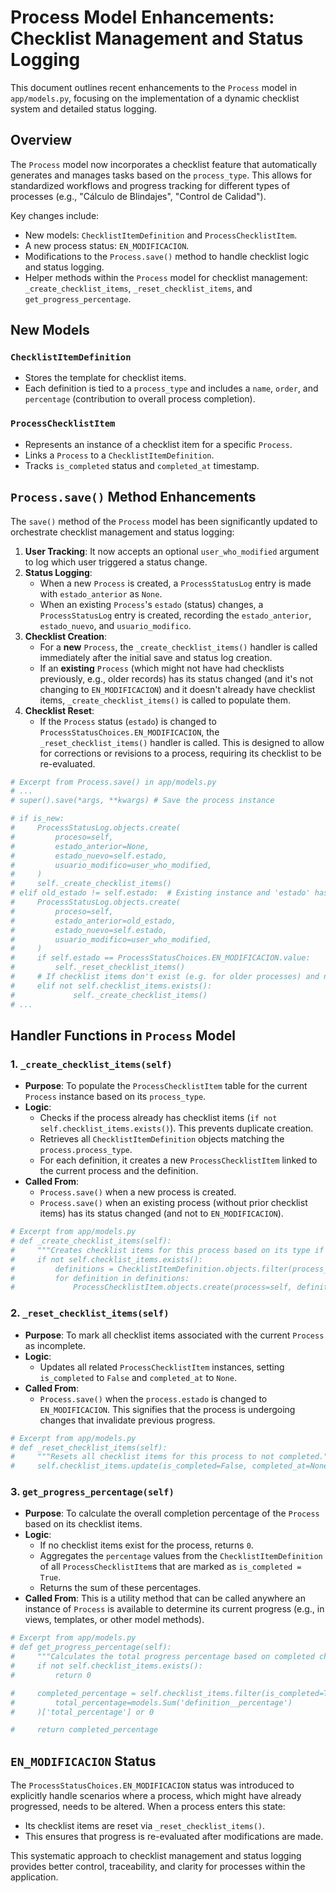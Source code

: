 # Process Model Enhancements: Checklist Management and Status Logging

This document outlines recent enhancements to the `Process` model in `app/models.py`, focusing on the implementation of a dynamic checklist system and detailed status logging.

## Overview

The `Process` model now incorporates a checklist feature that automatically generates and manages tasks based on the `process_type`. This allows for standardized workflows and progress tracking for different types of processes (e.g., "Cálculo de Blindajes", "Control de Calidad").

Key changes include:
- New models: `ChecklistItemDefinition` and `ProcessChecklistItem`.
- A new process status: `EN_MODIFICACION`.
- Modifications to the `Process.save()` method to handle checklist logic and status logging.
- Helper methods within the `Process` model for checklist management: `_create_checklist_items`, `_reset_checklist_items`, and `get_progress_percentage`.

## New Models

### `ChecklistItemDefinition`
- Stores the template for checklist items.
- Each definition is tied to a `process_type` and includes a `name`, `order`, and `percentage` (contribution to overall process completion).

### `ProcessChecklistItem`
- Represents an instance of a checklist item for a specific `Process`.
- Links a `Process` to a `ChecklistItemDefinition`.
- Tracks `is_completed` status and `completed_at` timestamp.

## `Process.save()` Method Enhancements

The `save()` method of the `Process` model has been significantly updated to orchestrate checklist management and status logging:

1.  **User Tracking**: It now accepts an optional `user_who_modified` argument to log which user triggered a status change.
2.  **Status Logging**:
    -   When a new `Process` is created, a `ProcessStatusLog` entry is made with `estado_anterior` as `None`.
    -   When an existing `Process`'s `estado` (status) changes, a `ProcessStatusLog` entry is created, recording the `estado_anterior`, `estado_nuevo`, and `usuario_modifico`.
3.  **Checklist Creation**:
    -   For a **new** `Process`, the `_create_checklist_items()` handler is called immediately after the initial save and status log creation.
    -   If an **existing** `Process` (which might not have had checklists previously, e.g., older records) has its status changed (and it's not changing to `EN_MODIFICACION`) and it doesn't already have checklist items, `_create_checklist_items()` is called to populate them.
4.  **Checklist Reset**:
    -   If the `Process` status (`estado`) is changed to `ProcessStatusChoices.EN_MODIFICACION`, the `_reset_checklist_items()` handler is called. This is designed to allow for corrections or revisions to a process, requiring its checklist to be re-evaluated.

```python
# Excerpt from Process.save() in app/models.py
# ...
# super().save(*args, **kwargs) # Save the process instance

# if is_new:
#     ProcessStatusLog.objects.create(
#         proceso=self,
#         estado_anterior=None,
#         estado_nuevo=self.estado,
#         usuario_modifico=user_who_modified,
#     )
#     self._create_checklist_items()
# elif old_estado != self.estado:  # Existing instance and 'estado' has changed
#     ProcessStatusLog.objects.create(
#         proceso=self,
#         estado_anterior=old_estado,
#         estado_nuevo=self.estado,
#         usuario_modifico=user_who_modified,
#     )
#     if self.estado == ProcessStatusChoices.EN_MODIFICACION.value:
#         self._reset_checklist_items()
#     # If checklist items don't exist (e.g. for older processes) and not entering modification, create them.
#     elif not self.checklist_items.exists():
#             self._create_checklist_items()
# ...
```

## Handler Functions in `Process` Model

### 1. `_create_checklist_items(self)`

-   **Purpose**: To populate the `ProcessChecklistItem` table for the current `Process` instance based on its `process_type`.
-   **Logic**:
    -   Checks if the process already has checklist items (`if not self.checklist_items.exists()`). This prevents duplicate creation.
    -   Retrieves all `ChecklistItemDefinition` objects matching the `process.process_type`.
    -   For each definition, it creates a new `ProcessChecklistItem` linked to the current process and the definition.
-   **Called From**:
    -   `Process.save()` when a new process is created.
    -   `Process.save()` when an existing process (without prior checklist items) has its status changed (and not to `EN_MODIFICACION`).

```python
# Excerpt from app/models.py
# def _create_checklist_items(self):
#     """Creates checklist items for this process based on its type if they don't already exist."""
#     if not self.checklist_items.exists():
#         definitions = ChecklistItemDefinition.objects.filter(process_type=self.process_type)
#         for definition in definitions:
#             ProcessChecklistItem.objects.create(process=self, definition=definition)
```

### 2. `_reset_checklist_items(self)`

-   **Purpose**: To mark all checklist items associated with the current `Process` as incomplete.
-   **Logic**:
    -   Updates all related `ProcessChecklistItem` instances, setting `is_completed` to `False` and `completed_at` to `None`.
-   **Called From**:
    -   `Process.save()` when the `process.estado` is changed to `EN_MODIFICACION`. This signifies that the process is undergoing changes that invalidate previous progress.

```python
# Excerpt from app/models.py
# def _reset_checklist_items(self):
#     """Resets all checklist items for this process to not completed."""
#     self.checklist_items.update(is_completed=False, completed_at=None)
```

### 3. `get_progress_percentage(self)`

-   **Purpose**: To calculate the overall completion percentage of the `Process` based on its checklist items.
-   **Logic**:
    -   If no checklist items exist for the process, returns `0`.
    -   Aggregates the `percentage` values from the `ChecklistItemDefinition` of all `ProcessChecklistItem`s that are marked as `is_completed = True`.
    -   Returns the sum of these percentages.
-   **Called From**: This is a utility method that can be called anywhere an instance of `Process` is available to determine its current progress (e.g., in views, templates, or other model methods).

```python
# Excerpt from app/models.py
# def get_progress_percentage(self):
#     """Calculates the total progress percentage based on completed checklist items."""
#     if not self.checklist_items.exists():
#         return 0

#     completed_percentage = self.checklist_items.filter(is_completed=True).aggregate(
#         total_percentage=models.Sum('definition__percentage')
#     )['total_percentage'] or 0

#     return completed_percentage
```

## `EN_MODIFICACION` Status

The `ProcessStatusChoices.EN_MODIFICACION` status was introduced to explicitly handle scenarios where a process, which might have already progressed, needs to be altered. When a process enters this state:
- Its checklist items are reset via `_reset_checklist_items()`.
- This ensures that progress is re-evaluated after modifications are made.

This systematic approach to checklist management and status logging provides better control, traceability, and clarity for processes within the application.
